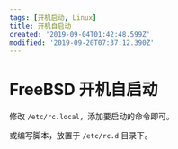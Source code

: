 ```yaml
---
tags: [开机启动, Linux]
title: 开机自启动
created: '2019-09-04T01:42:48.599Z'
modified: '2019-09-20T07:37:12.390Z'
---
```


# FreeBSD 开机自启动

修改 `/etc/rc.local`，添加要启动的命令即可。

或编写脚本，放置于 `/etc/rc.d` 目录下。
